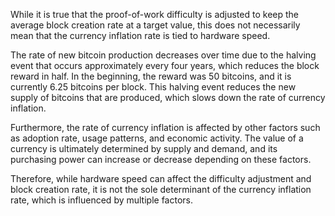 While it is true that the proof-of-work difficulty is adjusted to keep the average block creation rate at a target value, this does not necessarily mean that the currency inflation rate is tied to hardware speed.

The rate of new bitcoin production decreases over time due to the halving event that occurs approximately every four years, which reduces the block reward in half. In the beginning, the reward was 50 bitcoins, and it is currently 6.25 bitcoins per block. This halving event reduces the new supply of bitcoins that are produced, which slows down the rate of currency inflation.

Furthermore, the rate of currency inflation is affected by other factors such as adoption rate, usage patterns, and economic activity. The value of a currency is ultimately determined by supply and demand, and its purchasing power can increase or decrease depending on these factors.

Therefore, while hardware speed can affect the difficulty adjustment and block creation rate, it is not the sole determinant of the currency inflation rate, which is influenced by multiple factors.